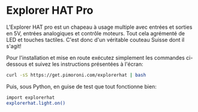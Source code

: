 <!--
---
name: Explorer HAT Pro
class: board
type: a/n,cap.,e/s,moteur
formfactor: HAT
manufacturer: Pimoroni
description: Un chapeau multi-usage avec entrées analogiques et contrôle moteurs
url: http://shop.pimoroni.com/products/explorer-hat
github: https://github.com/pimoroni/explorer-hat
buy: http://shop.pimoroni.com/products/explorer-hat
image: 'explorer-hat-pro.png'
pincount: 40
eeprom: yes
pin:
  '3':
    mode: i2c
  '5':
    mode: i2c
  '7':
    name: LED 1
    mode: output
    active: high
  '11':
    name: LED 2
    mode: output
    active: high
  '13':
    name: LED 3
    mode: output
    active: high
  '15':
    name: Entrée 2
    mode: input
    active: high
  '16':
    name: Entrée 1
    mode: input
    active: high
  '18':
    name: Entrée 3
    mode: input
    active: high
  '22':
    name: Entrée 4
    mode: input
    active: high
  '29':
    name: LED 4
    mode: output
    active: high
  '31':
    name: Sortie 1
    mode: output
    active: high
  '32':
    name: Sortie 2
    mode: output
    active: high
  '33':
    name: Sortie 3
    mode: output
    active: high
  '35':
    name: Moteur 1 +
    mode: output
    active: high
  '36':
    name: Sortie 4
    mode: output
    active: high
  '37':
    name: Moteur 2 -
    mode: output
    active: high
  '38':
    name: Moteur 1 -
    mode: output
    active: high
  '40':
    name: Moteur 2 +
    mode: output
    active: high
i2c:
  '0x28':
    name: Capteur tactile
    device: cap1208
  '0x48':
    name: Entrées analogiques
    device: ads1015
-->
# Explorer HAT Pro

L'Explorer HAT pro est un chapeau à usage multiple avec entrées et sorties en 5V, entrées analogiques et contrôle moteurs. Tout cela agrémenté de LED et touches tactiles. C'est donc d'un véritable couteau Suisse dont il s'agit!

Pour l'installation et mise en route exécutez simplement les commandes ci-dessous et suivez les instructions présentées à l'écran:

```bash
curl -sS https://get.pimoroni.com/explorerhat | bash
```

Puis, sous Python, en guise de test que tout fonctionne bien:

```bash
import explorerhat
explorerhat.light.on()
```
